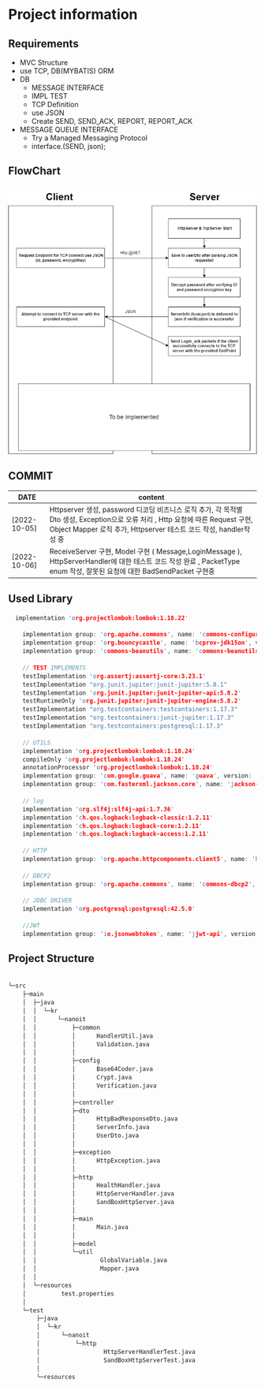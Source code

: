 # Project information

## Requirements
- MVC Structure
- use TCP, DB(MYBATIS) ORM
- DB
    - MESSAGE INTERFACE
    - IMPL TEST
    - TCP Definition
    - use JSON
    - Create SEND, SEND_ACK, REPORT, REPORT_ACK
- MESSAGE QUEUE INTERFACE
    - Try a Managed Messaging Protocol
    - interface.(SEND, json);

## FlowChart
<img src="./Flow-chart.png">


## COMMIT
| DATE         | content                                                                                                                                                                                                |
|--------------|--------------------------------------------------------------------------------------------------------------------------------------------------------------------------------------------------------|
| [2022-10-05] | Httpserver 생성, password 디코딩 비즈니스 로직 추가, 각 목적별 Dto 생성, Exception으로 오류 처리 , Http 요청에 따른 Request 구현, Object Mapper 로직 추가, Httpserver 테스트 코드 작성, handler작성 중 |
| [2022-10-06] | ReceiveServer 구현, Model 구현 ( Message,LoginMessage ), HttpServerHandler에 대한 테스트 코드 작성 완료 , PacketType enum 작성, 잘못된 요청에 대한 BadSendPacket 구현중                                |                                                                                                     |

## Used Library
```c
  implementation 'org.projectlombok:lombok:1.18.22'

    implementation group: 'org.apache.commons', name: 'commons-configuration2', version: '2.0'
    implementation group: 'org.bouncycastle', name: 'bcprov-jdk15on', version: '1.68'
    implementation group: 'commons-beanutils', name: 'commons-beanutils', version: '1.9.3'

    // TEST IMPLEMENTS
    testImplementation 'org.assertj:assertj-core:3.23.1'
    testImplementation "org.junit.jupiter:junit-jupiter:5.8.1"
    testImplementation 'org.junit.jupiter:junit-jupiter-api:5.8.2'
    testRuntimeOnly 'org.junit.jupiter:junit-jupiter-engine:5.8.2'
    testImplementation "org.testcontainers:testcontainers:1.17.3"
    testImplementation "org.testcontainers:junit-jupiter:1.17.3"
    testImplementation "org.testcontainers:postgresql:1.17.3"

    // UTILS
    implementation 'org.projectlombok:lombok:1.18.24'
    compileOnly 'org.projectlombok:lombok:1.18.24'
    annotationProcessor 'org.projectlombok:lombok:1.18.24'
    implementation group: 'com.google.guava', name: 'guava', version: '31.1-jre'
    implementation group: 'com.fasterxml.jackson.core', name: 'jackson-databind', version: '2.13.4'

    // log
    implementation 'org.slf4j:slf4j-api:1.7.36'
    implementation 'ch.qos.logback:logback-classic:1.2.11'
    implementation 'ch.qos.logback:logback-core:1.2.11'
    implementation 'ch.qos.logback:logback-access:1.2.11'

    // HTTP
    implementation group: 'org.apache.httpcomponents.client5', name: 'httpclient5', version: '5.1.3'

    // DBCP2
    implementation group: 'org.apache.commons', name: 'commons-dbcp2', version: '2.9.0'

    // JDBC DRIVER
    implementation 'org.postgresql:postgresql:42.5.0'

    //JWT
    implementation group: 'io.jsonwebtoken', name: 'jjwt-api', version: '0.11.5'
````
## Project Structure

```bash

└─src
    ├─main
    │  ├─java
    │  │  └─kr
    │  │      └─nanoit
    │  │          ├─common
    │  │          │      HandlerUtil.java
    │  │          │      Validation.java
    │  │          │
    │  │          ├─config
    │  │          │      Base64Coder.java
    │  │          │      Crypt.java
    │  │          │      Verification.java
    │  │          │
    │  │          ├─controller
    │  │          ├─dto
    │  │          │      HttpBadResponseDto.java
    │  │          │      ServerInfo.java
    │  │          │      UserDto.java
    │  │          │
    │  │          ├─exception
    │  │          │      HttpException.java
    │  │          │
    │  │          ├─http
    │  │          │      HealthHandler.java
    │  │          │      HttpServerHandler.java
    │  │          │      SandBoxHttpServer.java
    │  │          │
    │  │          ├─main
    │  │          │      Main.java
    │  │          │
    │  │          ├─model
    │  │          └─util
    │  │                  GlobalVariable.java
    │  │                  Mapper.java
    │  │
    │  └─resources
    │          test.properties
    │
    └─test
        ├─java
        │  └─kr
        │      └─nanoit
        │          └─http
        │                  HttpServerHandlerTest.java
        │                  SandBoxHttpServerTest.java
        │
        └─resources

```
